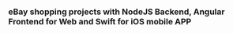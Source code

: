 ### eBay shopping projects with NodeJS Backend, Angular Frontend for Web and Swift for iOS mobile APP



